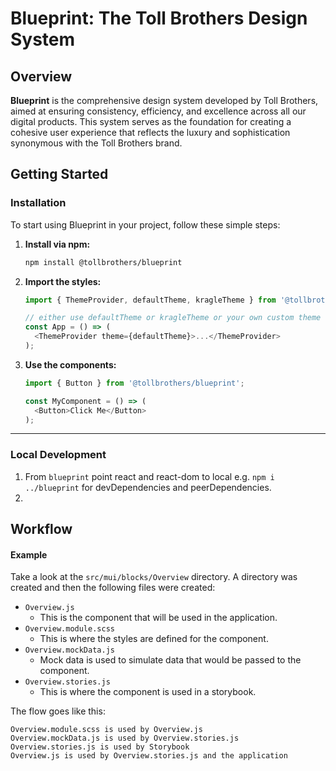 # Blueprint: The Toll Brothers Design System

## Overview

**Blueprint** is the comprehensive design system developed by Toll Brothers, aimed at ensuring consistency, efficiency, and excellence across all our digital products. This system serves as the foundation for creating a cohesive user experience that reflects the luxury and sophistication synonymous with the Toll Brothers brand.

## Getting Started

### Installation

To start using Blueprint in your project, follow these simple steps:

1. **Install via npm:**

   ```bash
   npm install @tollbrothers/blueprint
   ```

2. **Import the styles:**

   ```javascript
   import { ThemeProvider, defaultTheme, kragleTheme } from '@tollbrothers/blueprint';

   // either use defaultTheme or kragleTheme or your own custom theme
   const App = () => (
     <ThemeProvider theme={defaultTheme}>...</ThemeProvider>
   );
   ```

3. **Use the components:**

   ```javascript
   import { Button } from '@tollbrothers/blueprint';

   const MyComponent = () => (
     <Button>Click Me</Button>
   );
   ```

---

### Local Development

1. From `blueprint` point react and react-dom to local e.g. `npm i ../blueprint` for devDependencies and peerDependencies.
2.


## Workflow

#### Example

Take a look at the `src/mui/blocks/Overview` directory. A directory was created and then the following files were created:

- `Overview.js`
  - This is the component that will be used in the application.
- `Overview.module.scss`
  - This is where the styles are defined for the component.
- `Overview.mockData.js`
  - Mock data is used to simulate data that would be passed to the component.
- `Overview.stories.js`
  - This is where the component is used in a storybook.

The flow goes like this:
```
Overview.module.scss is used by Overview.js
Overview.mockData.js is used by Overview.stories.js
Overview.stories.js is used by Storybook
Overview.js is used by Overview.stories.js and the application
```


